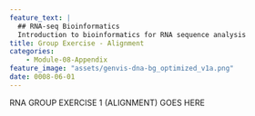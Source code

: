 ```yaml
---
feature_text: |
  ## RNA-seq Bioinformatics
  Introduction to bioinformatics for RNA sequence analysis
title: Group Exercise - Alignment
categories:
    - Module-08-Appendix
feature_image: "assets/genvis-dna-bg_optimized_v1a.png"
date: 0008-06-01
---
```


RNA GROUP EXERCISE 1 (ALIGNMENT) GOES HERE
